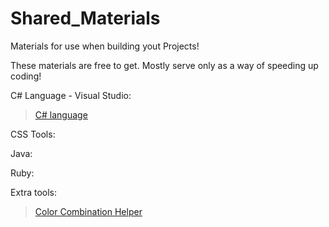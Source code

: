 # Shared_Materials
 Materials for use when building yout Projects!

These materials are free to get.
Mostly serve only as a way of speeding up coding!



C# Language - Visual Studio:
>[C# language](https://github.com/Anoarai/Shared_Materials/tree/main/C%23)


CSS Tools:



Java:



Ruby:



Extra tools:
>[Color Combination Helper](https://learnui.design/tools/accessible-color-generator.html)
